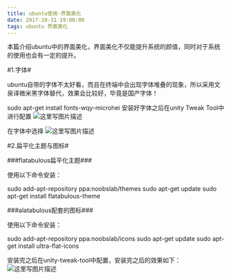 ```yaml
---
title: ubuntu使用-界面美化
date: 2017-10-31 19:00:00
tags: ubuntu 界面美化
---
```

本篇介绍ubuntu中的界面美化，界面美化不仅能提升系统的颜值，同时对于系统的使用也会有一定的提升。
<!-- more -->

#1.字体#

ubuntu自带的字体不太好看，而且在终端中会出现字体堆叠的现象，所以采用文泉译微米黑字体替代，效果会比较好，毕竟是国产字体！


sudo apt-get install fonts-wqy-microhei
安装好字体之后在unity Tweak Tool中进行配置
![这里写图片描述](http://img.blog.csdn.net/20170822190817085?watermark/2/text/aHR0cDovL2Jsb2cuY3Nkbi5uZXQvR2hhbl8=/font/5a6L5L2T/fontsize/400/fill/I0JBQkFCMA==/dissolve/70/gravity/SouthEast)

在字体中选择
![这里写图片描述](http://img.blog.csdn.net/20170822190832177?watermark/2/text/aHR0cDovL2Jsb2cuY3Nkbi5uZXQvR2hhbl8=/font/5a6L5L2T/fontsize/400/fill/I0JBQkFCMA==/dissolve/70/gravity/SouthEast)

#2.扁平化主题与图标#

###flatabulous扁平化主题###

使用以下命令安装：

sudo add-apt-repository ppa:noobslab/themes
sudo apt-get update
sudo apt-get install flatabulous-theme

###alatabulous配套的图标###

使用以下命令安装：

sudo add-apt-repository ppa:noobslab/icons
sudo apt-get update
sudo apt-get install ultra-flat-icons

安装完之后在unity-tweak-tool中配置，安装完之后的效果如下：
![这里写图片描述](http://img.blog.csdn.net/20170822190854402?watermark/2/text/aHR0cDovL2Jsb2cuY3Nkbi5uZXQvR2hhbl8=/font/5a6L5L2T/fontsize/400/fill/I0JBQkFCMA==/dissolve/70/gravity/SouthEast)


